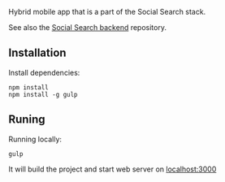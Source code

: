 Hybrid mobile app that is a part of the Social Search stack.

See also the [Social Search backend](https://github.com/piecyk/social-search) repository.


## Installation
Install dependencies:
```
npm install
npm install -g gulp
```

## Runing
Running locally:
```
gulp
```

It will build the project and start web server on [localhost:3000](http://localhost:3000)
